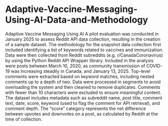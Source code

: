 # Adaptive-Vaccine-Messaging-Using-AI-Data-and-Methodology
Adaptive Vaccine Messaging Using AI 
A pilot evaluation was conducted in January 2025 to assess Reddit API data collection, resulting in the creation of a sample dataset. The methodology for the snapshot data collection first included identifying a list of keywords related to vaccines and immunization. Data were then collected from Reddit subreddits (e.g. r/CanadaCoronavirus) by using the Python Reddit API Wrapper library. Included in the analysis were posts between March 10, 2020, as community transmission of COVID-19 was increasing steadily in Canada, and January 13, 2025. Top-level comments were extracted based on keyword matches, including nested comments up to a depth of two. Data were processed in segments to avoid overloading the system and then cleaned to remove duplicates. Comments with fewer than 10 characters were excluded to ensure meaningful content. The dataset includes metadata such as subreddit name, post title, comment text, date, score, keyword (used to flag the comment for API retrieval), and comment depth. The “score” category represents the net difference between upvotes and downvotes on a post, as calculated by Reddit at the time of collection. 
